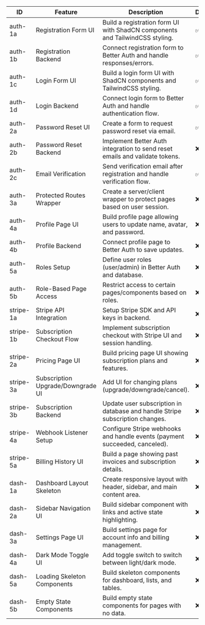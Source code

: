 | ID        | Feature                           | Description                                                                  | Done |
| --------- | --------------------------------- | ---------------------------------------------------------------------------- | ---- |
| auth-1a   | Registration Form UI              | Build a registration form UI with ShadCN components and TailwindCSS styling. | ✅   |
| auth-1b   | Registration Backend              | Connect registration form to Better Auth and handle responses/errors.        | ✅   |
| auth-1c   | Login Form UI                     | Build a login form UI with ShadCN components and TailwindCSS styling.        | ✅   |
| auth-1d   | Login Backend                     | Connect login form to Better Auth and handle authentication flow.            | ✅   |
| auth-2a   | Password Reset UI                 | Create a form to request password reset via email.                           | ✅   |
| auth-2b   | Password Reset Backend            | Implement Better Auth integration to send reset emails and validate tokens.  | ❌   |
| auth-2c   | Email Verification                | Send verification email after registration and handle verification flow.     | ✅   |
| auth-3a   | Protected Routes Wrapper          | Create a server/client wrapper to protect pages based on user session.       | ❌   |
| auth-4a   | Profile Page UI                   | Build profile page allowing users to update name, avatar, and password.      | ❌   |
| auth-4b   | Profile Backend                   | Connect profile page to Better Auth to save updates.                         | ❌   |
| auth-5a   | Roles Setup                       | Define user roles (user/admin) in Better Auth and database.                  | ❌   |
| auth-5b   | Role-Based Page Access            | Restrict access to certain pages/components based on roles.                  | ❌   |
| stripe-1a | Stripe API Integration            | Setup Stripe SDK and API keys in backend.                                    | ❌   |
| stripe-1b | Subscription Checkout Flow        | Implement subscription checkout with Stripe UI and session handling.         | ❌   |
| stripe-2a | Pricing Page UI                   | Build pricing page UI showing subscription plans and features.               | ❌   |
| stripe-3a | Subscription Upgrade/Downgrade UI | Add UI for changing plans (upgrade/downgrade/cancel).                        | ❌   |
| stripe-3b | Subscription Backend              | Update user subscription in database and handle Stripe subscription changes. | ❌   |
| stripe-4a | Webhook Listener Setup            | Configure Stripe webhooks and handle events (payment succeeded, canceled).   | ❌   |
| stripe-5a | Billing History UI                | Build a page showing past invoices and subscription details.                 | ❌   |
| dash-1a   | Dashboard Layout Skeleton         | Create responsive layout with header, sidebar, and main content area.        | ❌   |
| dash-2a   | Sidebar Navigation UI             | Build sidebar component with links and active state highlighting.            | ❌   |
| dash-3a   | Settings Page UI                  | Build settings page for account info and billing management.                 | ❌   |
| dash-4a   | Dark Mode Toggle UI               | Add toggle switch to switch between light/dark mode.                         | ❌   |
| dash-5a   | Loading Skeleton Components       | Build skeleton components for dashboard, lists, and tables.                  | ❌   |
| dash-5b   | Empty State Components            | Build empty state components for pages with no data.                         | ❌   |
